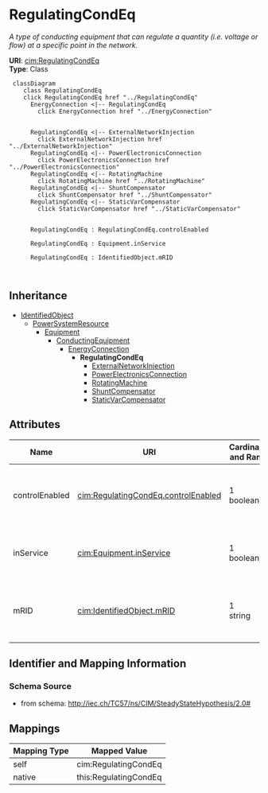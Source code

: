# RegulatingCondEq


_A type of conducting equipment that can regulate a quantity (i.e. voltage or flow) at a specific point in the network._





**URI**: [cim:RegulatingCondEq](http://iec.ch/TC57/CIM100#RegulatingCondEq)<br />
**Type**: Class




```mermaid
 classDiagram
    class RegulatingCondEq
    click RegulatingCondEq href "../RegulatingCondEq"
      EnergyConnection <|-- RegulatingCondEq
        click EnergyConnection href "../EnergyConnection"
      

      RegulatingCondEq <|-- ExternalNetworkInjection
        click ExternalNetworkInjection href "../ExternalNetworkInjection"
      RegulatingCondEq <|-- PowerElectronicsConnection
        click PowerElectronicsConnection href "../PowerElectronicsConnection"
      RegulatingCondEq <|-- RotatingMachine
        click RotatingMachine href "../RotatingMachine"
      RegulatingCondEq <|-- ShuntCompensator
        click ShuntCompensator href "../ShuntCompensator"
      RegulatingCondEq <|-- StaticVarCompensator
        click StaticVarCompensator href "../StaticVarCompensator"
      
      
      RegulatingCondEq : RegulatingCondEq.controlEnabled
        
      RegulatingCondEq : Equipment.inService
        
      RegulatingCondEq : IdentifiedObject.mRID
        
      
```





## Inheritance
* [IdentifiedObject](IdentifiedObject.md)
    * [PowerSystemResource](PowerSystemResource.md)
        * [Equipment](Equipment.md)
            * [ConductingEquipment](ConductingEquipment.md)
                * [EnergyConnection](EnergyConnection.md)
                    * **RegulatingCondEq**
                        * [ExternalNetworkInjection](ExternalNetworkInjection.md)
                        * [PowerElectronicsConnection](PowerElectronicsConnection.md)
                        * [RotatingMachine](RotatingMachine.md)
                        * [ShuntCompensator](ShuntCompensator.md)
                        * [StaticVarCompensator](StaticVarCompensator.md)



## Attributes


| Name | URI | Cardinality and Range | Description | Inheritance |
| ---  | --- | --- | --- | --- |
| controlEnabled | [cim:RegulatingCondEq.controlEnabled](http://iec.ch/TC57/CIM100#RegulatingCondEq.controlEnabled) | 1 <br />  boolean  | Specifies the regulation status of the equipment | direct |
| inService | [cim:Equipment.inService](http://iec.ch/TC57/CIM100#Equipment.inService) | 1 <br />  boolean  | Specifies the availability of the equipment | [Equipment](Equipment.md) |
| mRID | [cim:IdentifiedObject.mRID](http://iec.ch/TC57/CIM100#IdentifiedObject.mRID) | 1 <br />  string  | Master resource identifier issued by a model authority | [IdentifiedObject](IdentifiedObject.md) |









## Identifier and Mapping Information







### Schema Source


* from schema: http://iec.ch/TC57/ns/CIM/SteadyStateHypothesis/2.0#





## Mappings

| Mapping Type | Mapped Value |
| ---  | ---  |
| self | cim:RegulatingCondEq |
| native | this:RegulatingCondEq |




